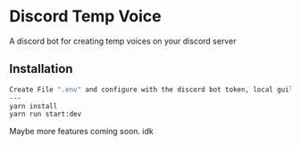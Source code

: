 # Discord Temp Voice

A discord bot for creating temp voices on your discord server

## Installation

```bash
Create File ".env" and configure with the discord bot token, local guildId,... (See more in enviroment.d.ts)
---
yarn install
yarn run start:dev
```

Maybe more features coming soon. idk
